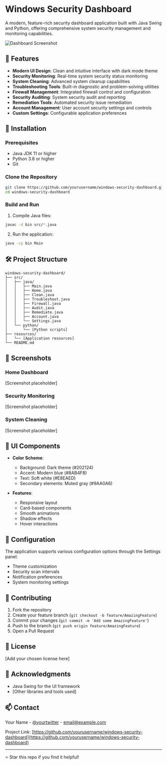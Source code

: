 # Windows Security Dashboard

A modern, feature-rich security dashboard application built with Java Swing and Python, offering comprehensive system security management and monitoring capabilities.

![Dashboard Screenshot](path_to_screenshot.png)

## 🌟 Features

- **Modern UI Design**: Clean and intuitive interface with dark mode theme
- **Security Monitoring**: Real-time system security status monitoring
- **System Cleaning**: Advanced system cleanup capabilities
- **Troubleshooting Tools**: Built-in diagnostic and problem-solving utilities
- **Firewall Management**: Integrated firewall control and configuration
- **Security Auditing**: System security audit and reporting
- **Remediation Tools**: Automated security issue remediation
- **Account Management**: User account security settings and controls
- **Custom Settings**: Configurable application preferences

## 🚀 Installation

### Prerequisites
- Java JDK 11 or higher
- Python 3.8 or higher
- Git

### Clone the Repository
```bash
git clone https://github.com/yourusername/windows-security-dashboard.git
cd windows-security-dashboard
```

### Build and Run
1. Compile Java files:
```bash
javac -d bin src/*.java
```

2. Run the application:
```bash
java -cp bin Main
```

## 🛠️ Project Structure

```
windows-security-dashboard/
├── src/
│   ├── java/
│   │   ├── Main.java
│   │   ├── Home.java
│   │   ├── Clean.java
│   │   ├── Troubleshoot.java
│   │   ├── Firewall.java
│   │   ├── Audit.java
│   │   ├── Remediate.java
│   │   ├── Account.java
│   │   └── Settings.java
│   └── python/
│       └── [Python scripts]
├── resources/
│   └── [Application resources]
└── README.md
```

## 📸 Screenshots

### Home Dashboard
[Screenshot placeholder]

### Security Monitoring
[Screenshot placeholder]

### System Cleaning
[Screenshot placeholder]

## 🎨 UI Components

- **Color Scheme**:
  - Background: Dark theme (#202124)
  - Accent: Modern blue (#8AB4F8)
  - Text: Soft white (#E8EAED)
  - Secondary elements: Muted gray (#9AA0A6)

- **Features**:
  - Responsive layout
  - Card-based components
  - Smooth animations
  - Shadow effects
  - Hover interactions

## 🔧 Configuration

The application supports various configuration options through the Settings panel:
- Theme customization
- Security scan intervals
- Notification preferences
- System monitoring settings

## 🤝 Contributing

1. Fork the repository
2. Create your feature branch (`git checkout -b feature/AmazingFeature`)
3. Commit your changes (`git commit -m 'Add some AmazingFeature'`)
4. Push to the branch (`git push origin feature/AmazingFeature`)
5. Open a Pull Request

## 📝 License

[Add your chosen license here]

## 🙏 Acknowledgments

- Java Swing for the UI framework
- [Other libraries and tools used]

## 📫 Contact

Your Name - [@yourtwitter](https://twitter.com/yourtwitter) - email@example.com

Project Link: [https://github.com/yourusername/windows-security-dashboard](https://github.com/yourusername/windows-security-dashboard)

---
⭐️ Star this repo if you find it helpful!